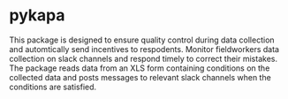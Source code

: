 # pykapa
This package is designed to ensure quality control during data collection and automtically send incentives to respodents. Monitor fieldworkers data collection on slack channels and respond timely to correct their mistakes. The package reads data from an XLS form containing conditions on the collected data and posts messages to relevant slack channels when the conditions are satisfied.
